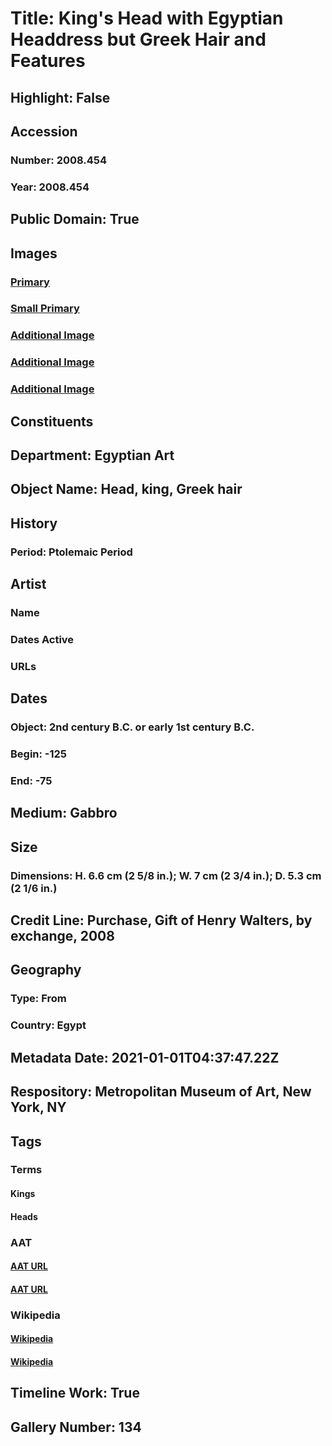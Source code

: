# Title: King's Head with Egyptian Headdress but Greek Hair and Features
## Highlight: False
## Accession
### Number: 2008.454
### Year: 2008.454
## Public Domain: True
## Images
### [Primary](https://images.metmuseum.org/CRDImages/eg/original/DP246577.jpg)
### [Small Primary](https://images.metmuseum.org/CRDImages/eg/web-large/DP246577.jpg)
### [Additional Image](https://images.metmuseum.org/CRDImages/eg/original/DP245505.jpg)
### [Additional Image](https://images.metmuseum.org/CRDImages/eg/original/DP165447.jpg)
### [Additional Image](https://images.metmuseum.org/CRDImages/eg/original/DP165471.jpg)
## Constituents
## Department: Egyptian Art
## Object Name: Head, king, Greek hair
## History
### Period: Ptolemaic Period
## Artist
### Name
### Dates Active
### URLs
## Dates
### Object: 2nd century B.C. or early 1st century B.C.
### Begin: -125
### End: -75
## Medium: Gabbro
## Size
### Dimensions: H. 6.6 cm (2 5/8 in.); W. 7 cm (2 3/4 in.); D. 5.3 cm (2 1/6 in.)
## Credit Line: Purchase, Gift of Henry Walters, by exchange, 2008
## Geography
### Type: From
### Country: Egypt
## Metadata Date: 2021-01-01T04:37:47.22Z
## Respository: Metropolitan Museum of Art, New York, NY
## Tags
### Terms
#### Kings
#### Heads
### AAT
#### [AAT URL](http://vocab.getty.edu/page/aat/300025481)
#### [AAT URL](http://vocab.getty.edu/page/aat/300375054)
### Wikipedia
#### [Wikipedia]()
#### [Wikipedia]()
## Timeline Work: True
## Gallery Number: 134